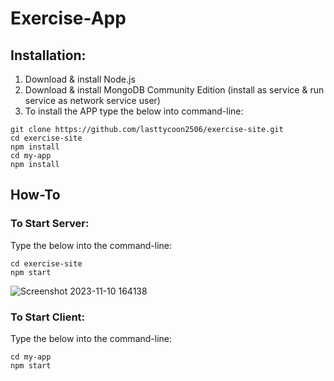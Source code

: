 # Exercise-App

## Installation:
1) Download & install Node.js
2) Download & install MongoDB Community Edition (install as service & run service as network service user)
3) To install the APP type the below into command-line:
```
git clone https://github.com/lasttycoon2506/exercise-site.git
cd exercise-site
npm install
cd my-app
npm install

```
## How-To
  ### To Start Server:
  Type the below into the command-line:
  ```
  cd exercise-site
  npm start
  ```
  ![Screenshot 2023-11-10 164138](https://github.com/lasttycoon2506/exercise-site/assets/114425878/ba44fee6-f2a4-4d5d-972f-b20f1a2c5694)

  ### To Start Client:
  Type the below into the command-line:
  ```
  cd my-app
  npm start
  ```
